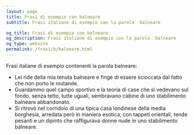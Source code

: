 ```yaml
---
layout: page
title: Frasi di esempio con balneare 
subtitle: Frasi italiane di esempio con la parola  balneare

og_title: Frasi di esempio con balneare 
og_description: Frasi italiane di esempio con la parola  balneare
og_type: website
permalink: /frasi/b/balneare.html
---
```


Frasi italiane di esempio contenenti la parola balneare:


- Lei ride della mia tenuta balneare e finge di essere scioccata dal fatto che non porto le mutande.
- Guardammo quel campo sportivo e la teoria di case che si vedevano sul fondo, senza tetto, tutte uguali, sembravano cabine di uno stabilimento balneare abbandonato.
- Si ritrovò nel corridoio di una tipica casa londinese della media borghesia, arredata però in maniera esotica, con tappeti orientali, tende pesanti e un dipinto che raffigurava donne nude in uno stabilimento balneare.
